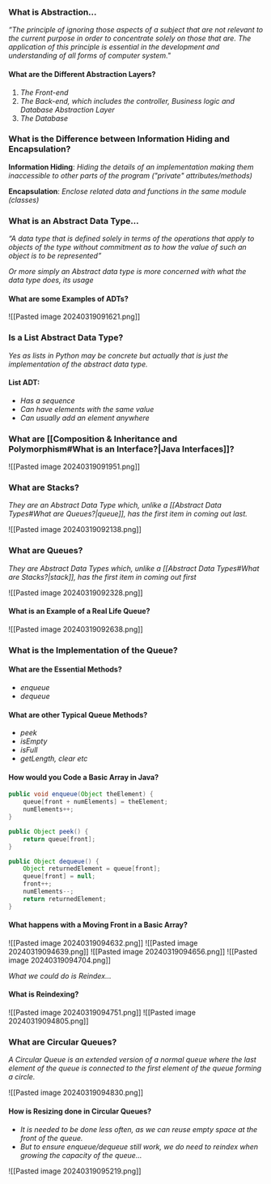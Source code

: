### What is Abstraction...

*“The principle of ignoring those aspects of a subject that are not relevant to the current purpose in order to concentrate solely on those that are. The application of this principle is essential in the development and understanding of all forms of computer system."*


#### What are the Different Abstraction Layers?

1. *The Front-end*
2. *The Back-end, which includes the controller, Business logic and Database Abstraction Layer*
3. *The Database*


### What is the Difference between Information Hiding and Encapsulation?

**Information Hiding**: *Hiding the details of an implementation making them inaccessible to other parts of the program ("private" attributes/methods)*

**Encapsulation**: *Enclose related data and functions in the same module (classes)*


### What is an Abstract Data Type...

*“A data type that is defined solely in terms of the operations that apply to objects of the type without commitment as to how the value of such an object is to be represented”*

*Or more simply an Abstract data type is more concerned with what the data type does, its usage*


#### What are some Examples of ADTs?

![[Pasted image 20240319091621.png]]


### Is a List Abstract Data Type?

*Yes as lists in Python may be concrete but actually that is just the implementation of the abstract data type.*

#### List ADT:
- *Has a sequence*
- *Can have elements with the same value*
- *Can usually add an element anywhere*


### What are [[Composition & Inheritance and Polymorphism#What is an Interface?|Java Interfaces]]?

![[Pasted image 20240319091951.png]]


### What are Stacks?

*They are an Abstract Data Type which, unlike a [[Abstract Data Types#What are Queues?|queue]], has the first item in coming out last.*

![[Pasted image 20240319092138.png]]


### What are Queues?

*They are Abstract Data Types which, unlike a [[Abstract Data Types#What are Stacks?|stack]], has the first item in coming out first*

![[Pasted image 20240319092328.png]]

#### What is an Example of a Real Life Queue?

![[Pasted image 20240319092638.png]]


### What is the Implementation of the Queue?

#### What are the Essential Methods?
- *enqueue*
- *dequeue*

#### What are other Typical Queue Methods?
- *peek*
- *isEmpty*
- *isFull*
- *getLength, clear etc*

#### How would you Code a Basic Array in Java?

```java
public void enqueue(Object theElement) {
	queue[front + numElements] = theElement;
	numElements++;
}

public Object peek() {
	return queue[front];
}

public Object dequeue() {
	Object returnedElement = queue[front];
	queue[front] = null;
	front++;
	numElements--;
	return returnedElement;
}
```


#### What happens with a Moving Front in a Basic Array?

![[Pasted image 20240319094632.png]]
![[Pasted image 20240319094639.png]]
![[Pasted image 20240319094656.png]]
![[Pasted image 20240319094704.png]]

*What we could do is Reindex...*


#### What is Reindexing?

![[Pasted image 20240319094751.png]]
![[Pasted image 20240319094805.png]]


### What are Circular Queues?

*A Circular Queue is an extended version of a normal queue where the last element of the queue is connected to the first element of the queue forming a circle.*

![[Pasted image 20240319094830.png]]

#### How is Resizing done in Circular Queues?

- *It is needed to be done less often, as we can reuse empty space at the front of the queue.*
- *But to ensure enqueue/dequeue still work, we do need to reindex when growing the capacity of the queue...*

![[Pasted image 20240319095219.png]]


